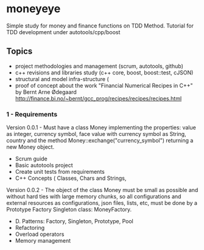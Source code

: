 # moneyeye

Simple study for money and finance functions on TDD Method.
  Tutorial for TDD development under autotools/cpp/boost

## Topics

- project methodologies and management (scrum, autotools, github)
- c++ revisions and libraries study (c++ core, boost, boost::test, cJSON)
- structural and model infra-structure (
- proof of concept about the work "Financial Numerical Recipes in C++" by Bernt Arne Ødegaard
http://finance.bi.no/~bernt/gcc_prog/recipes/recipes/recipes.html

### 1 - Requirements

Version 0.0.1 - Must have a class Money implementing the properties: value as integer, currency symbol, face value with currency symbol as String, country and the method Money::exchange("currency_symbol") returning a new Money object.

- Scrum guide
- Basic autotools project
- Create unit tests from requirements
- C++ Concepts ( Classes, Chars and Strings, 

Version 0.0.2 - The object of the class Money must be small as possible and without hard ties with large memory chunks, so all configurations and external resources as configurations, json files, lists, etc, must be done by a Prototype Factory Singleton class: MoneyFactory.

- D. Patterns: Factory, Singleton, Prototype, Pool 
- Refactoring 
- Overload operators
- Memory management

